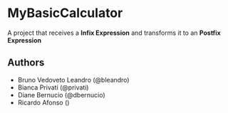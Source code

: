 # MyBasicCalculator
A project that receives a **Infix Expression** and transforms it to an **Postfix Expression**

## Authors
- Bruno Vedoveto Leandro (@bleandro)
- Bianca Privati (@privati)
- Diane Bernucio (@dbernucio)  
- Ricardo Afonso ()
